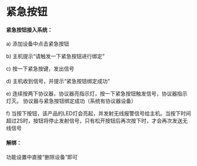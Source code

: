 # 紧急按钮

#### 紧急按钮接入系统：

a) 添加设备中点击紧急按钮

b) 主机提示“请触发一下紧急按钮进行绑定”

c) 按一下紧急按键，发出信号

d) 主机收到信号，并提示“紧急按钮绑定成功”

e)  连续按两下协议器，协议器亮指示灯，按一下紧急按钮触发信号，协议器指示灯灭。 协议器与紧急按钮绑定成功（系统有协议器设备）

f)  当按下按钮，该产品的LED灯会亮起，并发射无线报警信号给主机。当按下时间超过2S时，按钮将停止发射信号，只有松开按钮后再次按下时，才会再次发送无线信号



#### 解绑：

功能设置中直接“删除设备”即可